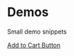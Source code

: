# Demos
Small demo snippets

<a href="https://inkfishweb.github.io/Demos/add-to-cart-button.html" target="_blank">Add to Cart Button</a>
